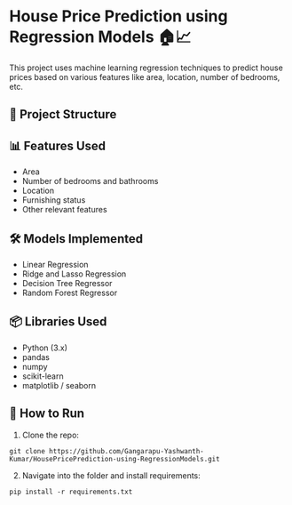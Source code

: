 # House Price Prediction using Regression Models 🏠📈

This project uses machine learning regression techniques to predict house prices based on various features like area, location, number of bedrooms, etc.

## 📁 Project Structure

## 📊 Features Used

- Area
- Number of bedrooms and bathrooms
- Location
- Furnishing status
- Other relevant features

## 🛠️ Models Implemented

- Linear Regression
- Ridge and Lasso Regression
- Decision Tree Regressor
- Random Forest Regressor

## 📦 Libraries Used

- Python (3.x)
- pandas
- numpy
- scikit-learn
- matplotlib / seaborn

## 🚀 How to Run

1. Clone the repo:
```   
git clone https://github.com/Gangarapu-Yashwanth-Kumar/HousePricePrediction-using-RegressionModels.git
```
2. Navigate into the folder and install requirements:
```
pip install -r requirements.txt
```
